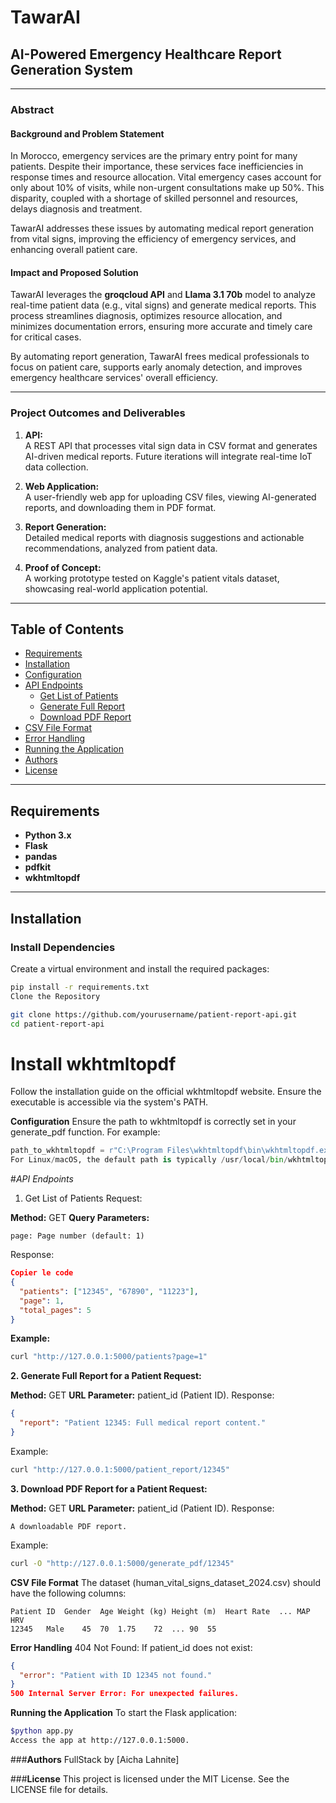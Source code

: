# **TawarAI**  
## **AI-Powered Emergency Healthcare Report Generation System**

---

### **Abstract**

#### **Background and Problem Statement**  
In Morocco, emergency services are the primary entry point for many patients. Despite their importance, these services face inefficiencies in response times and resource allocation. Vital emergency cases account for only about 10% of visits, while non-urgent consultations make up 50%. This disparity, coupled with a shortage of skilled personnel and resources, delays diagnosis and treatment.  

TawarAI addresses these issues by automating medical report generation from vital signs, improving the efficiency of emergency services, and enhancing overall patient care.  

#### **Impact and Proposed Solution**  
TawarAI leverages the **groqcloud API** and **Llama 3.1 70b** model to analyze real-time patient data (e.g., vital signs) and generate medical reports. This process streamlines diagnosis, optimizes resource allocation, and minimizes documentation errors, ensuring more accurate and timely care for critical cases.  

By automating report generation, TawarAI frees medical professionals to focus on patient care, supports early anomaly detection, and improves emergency healthcare services' overall efficiency.  

---

### **Project Outcomes and Deliverables**

1. **API:**  
   A REST API that processes vital sign data in CSV format and generates AI-driven medical reports. Future iterations will integrate real-time IoT data collection.

2. **Web Application:**  
   A user-friendly web app for uploading CSV files, viewing AI-generated reports, and downloading them in PDF format.

3. **Report Generation:**  
   Detailed medical reports with diagnosis suggestions and actionable recommendations, analyzed from patient data.

4. **Proof of Concept:**  
   A working prototype tested on Kaggle's patient vitals dataset, showcasing real-world application potential.

---

## **Table of Contents**

- [Requirements](#requirements)  
- [Installation](#installation)  
- [Configuration](#configuration)  
- [API Endpoints](#api-endpoints)  
  - [Get List of Patients](#1-get-list-of-patients)  
  - [Generate Full Report](#2-generate-full-report-for-a-patient)  
  - [Download PDF Report](#3-download-pdf-report-for-a-patient)  
- [CSV File Format](#csv-file-format)  
- [Error Handling](#error-handling)  
- [Running the Application](#running-the-application)  
- [Authors](#authors)  
- [License](#license)  

---

## **Requirements**

- **Python 3.x**  
- **Flask**  
- **pandas**  
- **pdfkit**  
- **wkhtmltopdf**  

---

## **Installation**

### **Install Dependencies**
Create a virtual environment and install the required packages:  
```bash
pip install -r requirements.txt
Clone the Repository
```
```bash
git clone https://github.com/yourusername/patient-report-api.git  
cd patient-report-api
```
# Install wkhtmltopdf
Follow the installation guide on the official wkhtmltopdf website. Ensure the executable is accessible via the system's PATH.

**Configuration**
Ensure the path to wkhtmltopdf is correctly set in your generate_pdf function. For example:

```python
path_to_wkhtmltopdf = r"C:\Program Files\wkhtmltopdf\bin\wkhtmltopdf.exe"
For Linux/macOS, the default path is typically /usr/local/bin/wkhtmltopdf.
```

#*API Endpoints*
1. Get List of Patients
Request:

**Method:** GET
**Query Parameters:**
```
page: Page number (default: 1)
```
Response:

```json
Copier le code
{
  "patients": ["12345", "67890", "11223"],
  "page": 1,
  "total_pages": 5
}
```

**Example:**

```bash
curl "http://127.0.0.1:5000/patients?page=1"
```

**2. Generate Full Report for a Patient
Request:**

**Method:** GET
**URL Parameter:** patient_id (Patient ID).
Response:
```json
{
  "report": "Patient 12345: Full medical report content."
}
```

Example:
```bash
curl "http://127.0.0.1:5000/patient_report/12345"
```

**3. Download PDF Report for a Patient
Request:**

**Method:** GET
**URL Parameter:** patient_id (Patient ID).
Response:
```
A downloadable PDF report.
```

Example:

```bash
curl -O "http://127.0.0.1:5000/generate_pdf/12345"
```
**CSV File Format**
The dataset (human_vital_signs_dataset_2024.csv) should have the following columns:
```
Patient ID	Gender	Age	Weight (kg)	Height (m)	Heart Rate	...	MAP	HRV
12345	Male	45	70	1.75	72	...	90	55
```

**Error Handling**
404 Not Found: If patient_id does not exist:
```json
{
  "error": "Patient with ID 12345 not found."
}
500 Internal Server Error: For unexpected failures.
```

**Running the Application**
To start the Flask application:

```bash
$python app.py
Access the app at http://127.0.0.1:5000.
```


###**Authors**
FullStack by [Aicha Lahnite]


###**License**
This project is licensed under the MIT License. See the LICENSE file for details.
